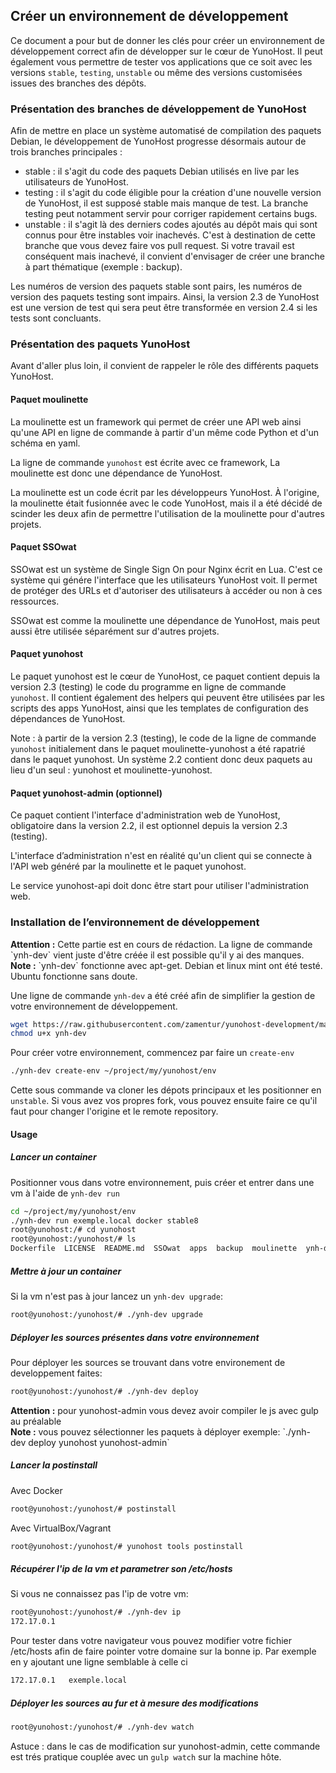 ## Créer un environnement de développement

Ce document a pour but de donner les clés pour créer un environnement de développement correct afin de développer sur le cœur de YunoHost. Il peut également vous permettre de tester vos applications que ce soit avec les versions `stable`, `testing`, `unstable` ou même des versions customisées issues des branches des dépôts.

### Présentation des branches de développement de YunoHost
Afin de mettre en place un système automatisé de compilation des paquets Debian, le développement de YunoHost progresse désormais autour de trois branches principales :
- stable : il s'agit du code des paquets Debian utilisés en live par les utilisateurs de YunoHost.
- testing : il s'agit du code éligible pour la création d'une nouvelle version de YunoHost, il est supposé stable mais manque de test. La branche testing peut notamment servir pour corriger rapidement certains bugs.
- unstable : il s'agit là des derniers codes ajoutés au dépôt mais qui sont connus pour être instables voir inachevés. C'est à destination de cette branche que vous devez faire vos pull request. Si votre travail est conséquent mais inachevé, il convient d'envisager de créer une branche à part thématique (exemple : backup).

Les numéros de version des paquets stable sont pairs, les numéros de version des paquets testing sont impairs. Ainsi, la version 2.3 de YunoHost est une version de test qui sera peut être transformée en version 2.4 si les tests sont concluants.

### Présentation des paquets YunoHost
Avant d'aller plus loin, il convient de rappeler le rôle des différents paquets YunoHost.

#### Paquet moulinette
La moulinette est un framework qui permet de créer une API web ainsi qu'une API en ligne de commande à partir d'un même code Python et d'un schéma en yaml.

La ligne de commande `yunohost` est écrite avec ce framework, La moulinette est donc une dépendance de YunoHost. 

La moulinette est un code écrit par les développeurs YunoHost. À l'origine, la moulinette était fusionnée avec le code YunoHost, mais il a été décidé de scinder les deux afin de permettre l'utilisation de la moulinette pour d'autres projets.

#### Paquet SSOwat
SSOwat est un système de Single Sign On pour Nginx écrit en Lua. C'est ce système qui génére l'interface que les utilisateurs YunoHost voit. Il permet de protéger des URLs et d'autoriser des utilisateurs à accéder ou non à ces ressources.

SSOwat est comme la moulinette une dépendance de YunoHost, mais peut aussi être utilisée séparément sur d'autres projets. 

#### Paquet yunohost
Le paquet yunohost est le cœur de YunoHost, ce paquet contient depuis la version 2.3 (testing) le code du programme en ligne de commande `yunohost`. Il contient également des helpers qui peuvent être utilisées par les scripts des apps YunoHost, ainsi que les templates de configuration des dépendances de YunoHost.


Note : à partir de la version 2.3 (testing), le code de la ligne de commande `yunohost` initialement dans le paquet moulinette-yunohost a été rapatrié dans le paquet yunohost. Un système 2.2 contient donc deux paquets au lieu d'un seul : yunohost et moulinette-yunohost.


#### Paquet yunohost-admin (optionnel)
Ce paquet contient l'interface d'administration web de YunoHost, obligatoire dans la version 2.2, il est optionnel depuis la version 2.3 (testing).

L'interface d’administration n'est en réalité qu'un client qui se connecte à l'API web généré par la moulinette et le paquet yunohost.

Le service yunohost-api doit donc être start pour utiliser l'administration web.

### Installation de l’environnement de développement
<div class="alert alert-warning">
<b>Attention :</b> Cette partie est en cours de rédaction. La ligne de commande `ynh-dev` vient juste d'être créée il est possible qu'il y ai des manques.
</div>
<div class="alert alert-warning">
<b>Note :</b> `ynh-dev` fonctionne avec apt-get. Debian et linux mint ont été testé. Ubuntu fonctionne sans doute.
</div>


Une ligne de commande `ynh-dev` a été créé afin de simplifier la gestion de votre environnement de développement.

```bash
wget https://raw.githubusercontent.com/zamentur/yunohost-development/master/ynh-dev
chmod u+x ynh-dev
```
Pour créer votre environnement, commencez par faire un `create-env`
```bash
./ynh-dev create-env ~/project/my/yunohost/env
```
Cette sous commande va cloner les dépots principaux et les positionner en `unstable`. Si vous avez vos propres fork, vous pouvez ensuite faire ce qu'il faut pour changer l'origine et le remote repository.

#### Usage


##### Lancer un container
Positionner vous dans votre environnement, puis créer et entrer dans une vm à l'aide de `ynh-dev run`
```bash
cd ~/project/my/yunohost/env
./ynh-dev run exemple.local docker stable8
root@yunohost:/# cd yunohost
root@yunohost:/yunohost/# ls
Dockerfile  LICENSE  README.md	SSOwat	apps  backup  moulinette  ynh-dev  yunohost  yunohost-admin  yunohost-vagrant
```

##### Mettre à jour un container

Si la vm n'est pas à jour lancez un `ynh-dev upgrade`:
```bash
root@yunohost:/yunohost/# ./ynh-dev upgrade
```

##### Déployer les sources présentes dans votre environnement
Pour déployer les sources se trouvant dans votre environement de developpement faites:
```bash
root@yunohost:/yunohost/# ./ynh-dev deploy
```

<div class="alert alert-warning">
<b>Attention :</b> pour yunohost-admin vous devez avoir compiler le js avec gulp au préalable
</div>



<div class="alert alert-warning">
<b>Note :</b> vous pouvez sélectionner les paquets à déployer exemple: `./ynh-dev deploy yunohost yunohost-admin`
</div>


##### Lancer la postinstall
Avec Docker
```bash
root@yunohost:/yunohost/# postinstall
```
Avec VirtualBox/Vagrant
```bash
root@yunohost:/yunohost/# yunohost tools postinstall
```

##### Récupérer l'ip de la vm et parametrer son /etc/hosts
Si vous ne connaissez pas l'ip de votre vm:
```bash
root@yunohost:/yunohost/# ./ynh-dev ip
172.17.0.1
```

Pour tester dans votre navigateur vous pouvez modifier votre fichier /etc/hosts afin de faire pointer votre domaine sur la bonne ip. Par exemple en y ajoutant une ligne semblable à celle ci
```bash
172.17.0.1   exemple.local
```

##### Déployer les sources au fur et à mesure des modifications
```bash
root@yunohost:/yunohost/# ./ynh-dev watch
```

Astuce : dans le cas de modification sur yunohost-admin, cette commande est trés pratique couplée avec un `gulp watch` sur la machine hôte.


